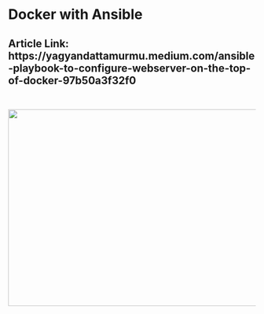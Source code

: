 # Docker with Ansible

<h2> <b> Article Link:</b> https://yagyandattamurmu.medium.com/ansible-playbook-to-configure-webserver-on-the-top-of-docker-97b50a3f32f0
  <br><br>
<div>
  <p align="center">
    <img src="https://miro.medium.com/max/1400/1*Hqbli5TkOhI0W1CbOT2OqA.jpeg" width="1200" height="400" />
  </p>
</div>
